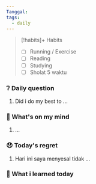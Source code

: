 ```yaml
---
Tanggal: 
tags:
  - daily
---
```


> [!habits]+ Habits
> - [ ]  Running / Exercise
> - [ ]  Reading
> - [ ]  Studying
> - [ ]  Sholat 5 waktu

### ❔ Daily question
1. Did i do my best to ...

### 🧠 What's on my mind
1. ...

### 😞 Today's regret
1. Hari ini saya menyesal tidak ...

### 📖 What i learned today